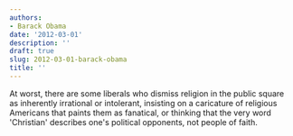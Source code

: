 ```yaml
---
authors:
- Barack Obama
date: '2012-03-01'
description: ''
draft: true
slug: 2012-03-01-barack-obama
title: ''
---
```

At worst, there are some liberals who dismiss religion in the public square as inherently irrational or intolerant, insisting on a caricature of religious Americans that paints them as fanatical, or thinking that the very word 'Christian' describes one's political opponents, not people of faith.




